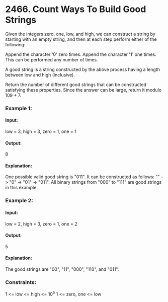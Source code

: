 # 2466. Count Ways To Build Good Strings
Given the integers zero, one, low, and high, we can construct a string by starting with an empty string, and then at each step perform either of the following:

Append the character '0' zero times.
Append the character '1' one times.
This can be performed any number of times.

A good string is a string constructed by the above process having a length between low and high (inclusive).

Return the number of different good strings that can be constructed satisfying these properties. Since the answer can be large, return it modulo 109 + 7.

### Example 1:
#### Input:
low = 3, high = 3, zero = 1, one = 1
#### Output:
8
#### Explanation: 
One possible valid good string is "011". 
It can be constructed as follows: "" -> "0" -> "01" -> "011". 
All binary strings from "000" to "111" are good strings in this example.

### Example 2:
#### Input:
low = 2, high = 3, zero = 1, one = 2
#### Output:
5
#### Explanation:
The good strings are "00", "11", "000", "110", and "011".
 
### Constraints:
1 <= low <= high <= $`10^5`$
1 <= zero, one <= low

